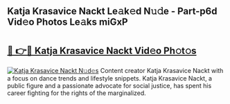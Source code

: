 ## Katja Krasavice Nackt Le𝚊k𝚎d N𝚞𝚍e - Part-p6d Vid𝚎o Photos Le𝚊ks miGxP

# <h2><a href="http://fb3dhou.evod.top/?m=Katja+Krasavice+Nackt">🔗 👉🔴 Katja Krasavice Nackt Vid𝚎o Ph𝚘t𝚘s</a></h2>

[![Katja Krasavice Nackt N𝚞d𝚎s](https://i.imgur.com/8V9OHl7.gif)](http://fb3dhou.evod.top/?m=Katja+Krasavice+Nackt)
Content creator Katja Krasavice Nackt with a focus on dance trends and lifestyle snippets. Katja Krasavice Nackt, a public figure and a passionate advocate for social justice, has spent his career fighting for the rights of the marginalized. 
